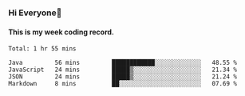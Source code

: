 ### Hi Everyone👋

#### This is my week coding record.

<!--START_SECTION:waka-->
```text
Total: 1 hr 55 mins

Java         56 mins         ████████████░░░░░░░░░░░░░   48.55 % 
JavaScript   24 mins         █████▒░░░░░░░░░░░░░░░░░░░   21.34 % 
JSON         24 mins         █████▒░░░░░░░░░░░░░░░░░░░   21.24 % 
Markdown     8 mins          ██░░░░░░░░░░░░░░░░░░░░░░░   07.69 % 
```
<!--END_SECTION:waka-->


<!--
**YeonSeong-Lee/YeonSeong-Lee** is a ✨ _special_ ✨ repository because its `README.md` (this file) appears on your GitHub profile.

Here are some ideas to get you started:

- 🔭 I’m currently working on ...
- 🌱 I’m currently learning ...
- 👯 I’m looking to collaborate on ...
- 🤔 I’m looking for help with ...
- 💬 Ask me about ...
- 📫 How to reach me: ...
- 😄 Pronouns: ...
- ⚡ Fun fact: ...
-->
